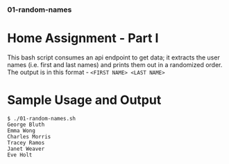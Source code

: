 ### 01-random-names
# Home Assignment - Part I

This bash script consumes an api endpoint to get data; it extracts the user names (i.e. first and last names) and prints them out in a randomized order.
The output is in this format - `<FIRST NAME> <LAST NAME>`

# Sample Usage and Output
```
$ ./01-random-names.sh
George Bluth
Emma Wong
Charles Morris
Tracey Ramos
Janet Weaver
Eve Holt
```

